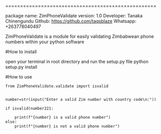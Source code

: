 ===================================================

package name: ZimPhoneValidate
version: 1.0
Developer: Tanaka Chinengundu
Github: https://github.com/taqsblaze
Whatsapp: +263778040497


ZimPhoneValidate is a module for easily validating
Zimbabwean phone numbers within your python software

#How to install

open your terminal in root directory and run the setup.py file
python setup.py install

#How to use

```
from ZimPhoneValidate.validate import isvalid


number=str(input("Enter a valid Zim number with country code\n:"))

if isvalid(number221:
	
	print(f"{number} is a valid phone number")
else:
	print(f"{number} is not a valid phone number")
	
```